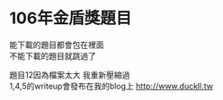 # 106年金盾獎題目

能下載的題目都會包在裡面  
不能下載的題目就跳過了

題目12因為檔案太大 我重新壓縮過  
1,4,5的writeup會發布在我的blog上
http://www.duckll.tw
